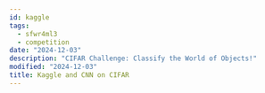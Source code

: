 ```yaml
---
id: kaggle
tags:
  - sfwr4ml3
  - competition
date: "2024-12-03"
description: "CIFAR Challenge: Classify the World of Objects!"
modified: "2024-12-03"
title: Kaggle and CNN on CIFAR
---
```

